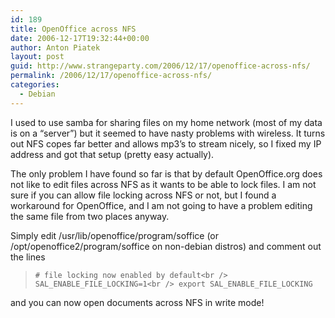 ```yaml
---
id: 189
title: OpenOffice across NFS
date: 2006-12-17T19:32:44+00:00
author: Anton Piatek
layout: post
guid: http://www.strangeparty.com/2006/12/17/openoffice-across-nfs/
permalink: /2006/12/17/openoffice-across-nfs/
categories:
  - Debian
---
```

I used to use samba for sharing files on my home network (most of my data is on a &#8220;server&#8221;) but it seemed to have nasty problems with wireless. It turns out NFS copes far better and allows mp3&#8217;s to stream nicely, so I fixed my IP address and got that setup (pretty easy actually).

The only problem I have found so far is that by default OpenOffice.org does not like to edit files across NFS as it wants to be able to lock files. I am not sure if you can allow file locking across NFS or not, but I found a workaround for OpenOffice, and I am not going to have a problem editing the same file from two places anyway.

Simply edit /usr/lib/openoffice/program/soffice (or /opt/openoffice2/program/soffice on non-debian distros) and comment out the lines

> `# file locking now enabled by default<br />
SAL_ENABLE_FILE_LOCKING=1<br />
export SAL_ENABLE_FILE_LOCKING`

and you can now open documents across NFS in write mode!